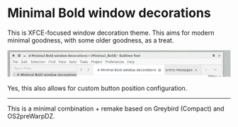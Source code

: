 # Minimal Bold window decorations 

This is XFCE-focused window decoration theme. This aims for modern minimal goodness, with some older goodness, as a treat.

![](/screenshot.png)

Yes, this also allows for custom button position configuration. 

---

This is a minimal combination + remake based on Greybird (Compact) and OS2preWarpDZ. 
